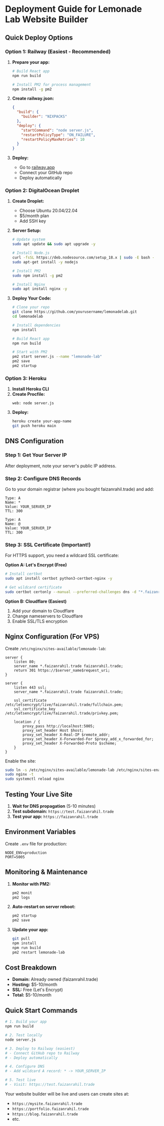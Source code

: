 # Deployment Guide for Lemonade Lab Website Builder

## Quick Deploy Options

### Option 1: Railway (Easiest - Recommended)

1. **Prepare your app:**
   ```bash
   # Build React app
   npm run build
   
   # Install PM2 for process management
   npm install -g pm2
   ```

2. **Create railway.json:**
   ```json
   {
     "build": {
       "builder": "NIXPACKS"
     },
     "deploy": {
       "startCommand": "node server.js",
       "restartPolicyType": "ON_FAILURE",
       "restartPolicyMaxRetries": 10
     }
   }
   ```

3. **Deploy:**
   - Go to [railway.app](https://railway.app)
   - Connect your GitHub repo
   - Deploy automatically

### Option 2: DigitalOcean Droplet

1. **Create Droplet:**
   - Choose Ubuntu 20.04/22.04
   - $5/month plan
   - Add SSH key

2. **Server Setup:**
   ```bash
   # Update system
   sudo apt update && sudo apt upgrade -y
   
   # Install Node.js
   curl -fsSL https://deb.nodesource.com/setup_18.x | sudo -E bash -
   sudo apt-get install -y nodejs
   
   # Install PM2
   sudo npm install -g pm2
   
   # Install Nginx
   sudo apt install nginx -y
   ```

3. **Deploy Your Code:**
   ```bash
   # Clone your repo
   git clone https://github.com/yourusername/lemonadelab.git
   cd lemonadelab
   
   # Install dependencies
   npm install
   
   # Build React app
   npm run build
   
   # Start with PM2
   pm2 start server.js --name "lemonade-lab"
   pm2 save
   pm2 startup
   ```

### Option 3: Heroku

1. **Install Heroku CLI**
2. **Create Procfile:**
   ```
   web: node server.js
   ```
3. **Deploy:**
   ```bash
   heroku create your-app-name
   git push heroku main
   ```

## DNS Configuration

### Step 1: Get Your Server IP
After deployment, note your server's public IP address.

### Step 2: Configure DNS Records

Go to your domain registrar (where you bought faizanrahil.trade) and add:

```
Type: A
Name: *
Value: YOUR_SERVER_IP
TTL: 300

Type: A  
Name: @
Value: YOUR_SERVER_IP
TTL: 300
```

### Step 3: SSL Certificate (Important!)

For HTTPS support, you need a wildcard SSL certificate:

**Option A: Let's Encrypt (Free)**
```bash
# Install certbot
sudo apt install certbot python3-certbot-nginx -y

# Get wildcard certificate
sudo certbot certonly --manual --preferred-challenges dns -d "*.faizanrahil.trade" -d "faizanrahil.trade"
```

**Option B: Cloudflare (Easiest)**
1. Add your domain to Cloudflare
2. Change nameservers to Cloudflare
3. Enable SSL/TLS encryption

## Nginx Configuration (For VPS)

Create `/etc/nginx/sites-available/lemonade-lab`:

```nginx
server {
    listen 80;
    server_name *.faizanrahil.trade faizanrahil.trade;
    return 301 https://$server_name$request_uri;
}

server {
    listen 443 ssl;
    server_name *.faizanrahil.trade faizanrahil.trade;
    
    ssl_certificate /etc/letsencrypt/live/faizanrahil.trade/fullchain.pem;
    ssl_certificate_key /etc/letsencrypt/live/faizanrahil.trade/privkey.pem;
    
    location / {
        proxy_pass http://localhost:5005;
        proxy_set_header Host $host;
        proxy_set_header X-Real-IP $remote_addr;
        proxy_set_header X-Forwarded-For $proxy_add_x_forwarded_for;
        proxy_set_header X-Forwarded-Proto $scheme;
    }
}
```

Enable the site:
```bash
sudo ln -s /etc/nginx/sites-available/lemonade-lab /etc/nginx/sites-enabled/
sudo nginx -t
sudo systemctl reload nginx
```

## Testing Your Live Site

1. **Wait for DNS propagation** (5-10 minutes)
2. **Test subdomain:** `https://test.faizanrahil.trade`
3. **Test your app:** `https://faizanrahil.trade`

## Environment Variables

Create `.env` file for production:
```
NODE_ENV=production
PORT=5005
```

## Monitoring & Maintenance

1. **Monitor with PM2:**
   ```bash
   pm2 monit
   pm2 logs
   ```

2. **Auto-restart on server reboot:**
   ```bash
   pm2 startup
   pm2 save
   ```

3. **Update your app:**
   ```bash
   git pull
   npm install
   npm run build
   pm2 restart lemonade-lab
   ```

## Cost Breakdown

- **Domain:** Already owned (faizanrahil.trade)
- **Hosting:** $5-10/month
- **SSL:** Free (Let's Encrypt)
- **Total:** $5-10/month

## Quick Start Commands

```bash
# 1. Build your app
npm run build

# 2. Test locally
node server.js

# 3. Deploy to Railway (easiest)
# - Connect GitHub repo to Railway
# - Deploy automatically

# 4. Configure DNS
# - Add wildcard A record: * -> YOUR_SERVER_IP

# 5. Test live
# - Visit: https://test.faizanrahil.trade
```

Your website builder will be live and users can create sites at:
- `https://mysite.faizanrahil.trade`
- `https://portfolio.faizanrahil.trade`
- `https://blog.faizanrahil.trade`
- etc.
